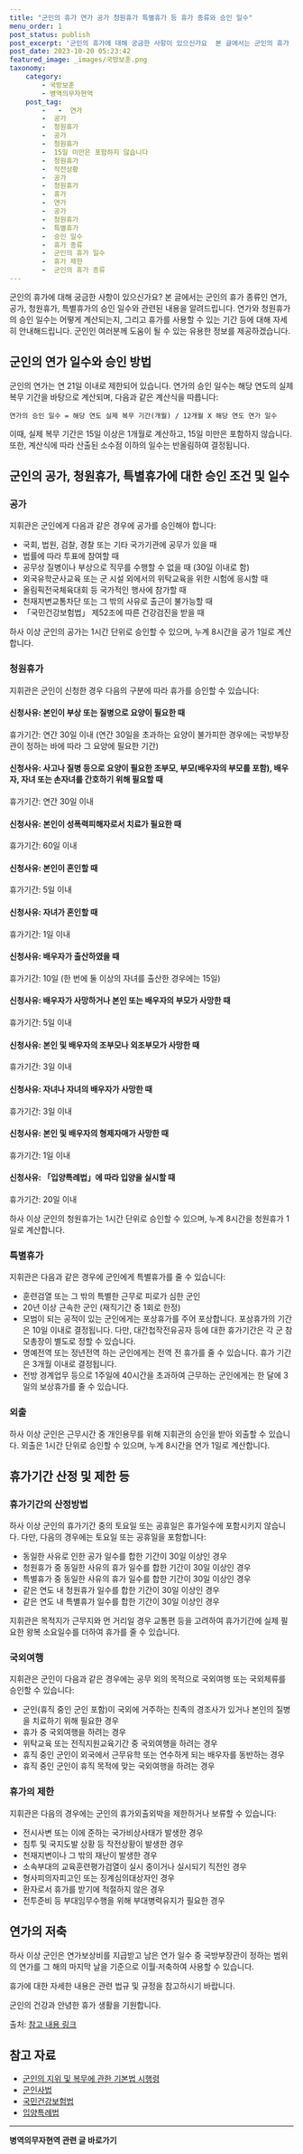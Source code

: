 ```yaml
---
title: "군인의 휴가 연가 공가 청원휴가 특별휴가 등 휴가 종류와 승인 일수"
menu_order: 1
post_status: publish
post_excerpt: '군인의 휴가에 대해 궁금한 사항이 있으신가요  본 글에서는 군인의 휴가 종류인 연가, 공가, 청원휴가, 특별휴가의 승인 일수와 관련된 내용을 알려드립니다. 연가와 청원휴가의 승인 일수는 어떻게 계산되는지, 그리고 휴가를 사용할 수 있는 기간 등에 대해 자세히 안내해드립니다. 군인인 여러분께 도움이 될 수 있는 유용한 정보를 제공하겠습니다.'
post_date: 2023-10-20 05:23:42
featured_image: _images/국방보훈.png
taxonomy:
    category:
        - 국방보훈
        - 병역의무자현역
    post_tag:
        -   -  연가
        -  공가
        -  청원휴가
        -  공가
        -  청원휴가
        -  15일 미만은 포함하지 않습니다
        -  청원휴가
        -  작전상황
        -  공가
        -  청원휴가
        -  휴가
        -  연가
        -  공가
        -  청원휴가
        -  특별휴가
        -  승인 일수
        -  휴가 종류
        -  군인의 휴가 일수
        -  휴가 제한
        -  군인의 휴가 종류
---
```




군인의 휴가에 대해 궁금한 사항이 있으신가요? 본 글에서는 군인의 휴가 종류인 연가, 공가, 청원휴가, 특별휴가의 승인 일수와 관련된 내용을 알려드립니다. 연가와 청원휴가의 승인 일수는 어떻게 계산되는지, 그리고 휴가를 사용할 수 있는 기간 등에 대해 자세히 안내해드립니다. 군인인 여러분께 도움이 될 수 있는 유용한 정보를 제공하겠습니다.

## 군인의 연가 일수와 승인 방법

군인의 연가는 연 21일 이내로 제한되어 있습니다. 연가의 승인 일수는 해당 연도의 실제 복무 기간을 바탕으로 계산되며, 다음과 같은 계산식을 따릅니다:

```
연가의 승인 일수 = 해당 연도 실제 복무 기간(개월) / 12개월 X 해당 연도 연가 일수
```

이때, 실제 복무 기간은 15일 이상은 1개월로 계산하고, 15일 미만은 포함하지 않습니다. 또한, 계산식에 따라 산출된 소수점 이하의 일수는 반올림하여 결정됩니다.

## 군인의 공가, 청원휴가, 특별휴가에 대한 승인 조건 및 일수

### 공가

지휘관은 군인에게 다음과 같은 경우에 공가를 승인해야 합니다:

- 국회, 법원, 검찰, 경찰 또는 기타 국가기관에 공무가 있을 때
- 법률에 따라 투표에 참여할 때
- 공무상 질병이나 부상으로 직무를 수행할 수 없을 때 (30일 이내로 함)
- 외국유학군사교육 또는 군 시설 외에서의 위탁교육을 위한 시험에 응시할 때
- 올림픽전국체육대회 등 국가적인 행사에 참가할 때
- 천재지변교통차단 또는 그 밖의 사유로 출근이 불가능할 때
- 「국민건강보험법」 제52조에 따른 건강검진을 받을 때

하사 이상 군인의 공가는 1시간 단위로 승인할 수 있으며, 누계 8시간을 공가 1일로 계산합니다.

### 청원휴가

지휘관은 군인이 신청한 경우 다음의 구분에 따라 휴가를 승인할 수 있습니다:

#### 신청사유: 본인이 부상 또는 질병으로 요양이 필요한 때
휴가기간: 연간 30일 이내 (연간 30일을 초과하는 요양이 불가피한 경우에는 국방부장관이 정하는 바에 따라 그 요양에 필요한 기간)

#### 신청사유: 사고나 질병 등으로 요양이 필요한 조부모, 부모(배우자의 부모를 포함), 배우자, 자녀 또는 손자녀를 간호하기 위해 필요할 때
휴가기간: 연간 30일 이내

#### 신청사유: 본인이 성폭력피해자로서 치료가 필요한 때
휴가기간: 60일 이내

#### 신청사유: 본인이 혼인할 때
휴가기간: 5일 이내

#### 신청사유: 자녀가 혼인할 때
휴가기간: 1일 이내

#### 신청사유: 배우자가 출산하였을 때
휴가기간: 10일 (한 번에 둘 이상의 자녀를 출산한 경우에는 15일)

#### 신청사유: 배우자가 사망하거나 본인 또는 배우자의 부모가 사망한 때
휴가기간: 5일 이내

#### 신청사유: 본인 및 배우자의 조부모나 외조부모가 사망한 때
휴가기간: 3일 이내

#### 신청사유: 자녀나 자녀의 배우자가 사망한 때
휴가기간: 3일 이내

#### 신청사유: 본인 및 배우자의 형제자매가 사망한 때
휴가기간: 1일 이내

#### 신청사유: 「입양특례법」에 따라 입양을 실시할 때
휴가기간: 20일 이내

하사 이상 군인의 청원휴가는 1시간 단위로 승인할 수 있으며, 누계 8시간을 청원휴가 1일로 계산합니다.

### 특별휴가

지휘관은 다음과 같은 경우에 군인에게 특별휴가를 줄 수 있습니다:

- 훈련검열 또는 그 밖의 특별한 근무로 피로가 심한 군인
- 20년 이상 근속한 군인 (재직기간 중 1회로 한정)
- 모범이 되는 공적이 있는 군인에게는 포상휴가를 주어 포상합니다. 포상휴가의 기간은 10일 이내로 결정됩니다. 다만, 대간첩작전유공자 등에 대한 휴가기간은 각 군 참모총장이 별도로 정할 수 있습니다.
- 명예전역 또는 정년전역 하는 군인에게는 전역 전 휴가를 줄 수 있습니다. 휴가 기간은 3개월 이내로 결정됩니다.
- 전방 경계업무 등으로 1주일에 40시간을 초과하여 근무하는 군인에게는 한 달에 3일의 보상휴가를 줄 수 있습니다.

### 외출

하사 이상 군인은 근무시간 중 개인용무를 위해 지휘관의 승인을 받아 외출할 수 있습니다. 외출은 1시간 단위로 승인할 수 있으며, 누계 8시간을 연가 1일로 계산합니다.

## 휴가기간 산정 및 제한 등

### 휴가기간의 산정방법

하사 이상 군인의 휴가기간 중의 토요일 또는 공휴일은 휴가일수에 포함시키지 않습니다. 다만, 다음의 경우에는 토요일 또는 공휴일을 포함합니다:

- 동일한 사유로 인한 공가 일수를 합한 기간이 30일 이상인 경우
- 청원휴가 중 동일한 사유의 휴가 일수를 합한 기간이 30일 이상인 경우
- 특별휴가 중 동일한 사유의 휴가 일수를 합한 기간이 30일 이상인 경우
- 같은 연도 내 청원휴가 일수를 합한 기간이 30일 이상인 경우
- 같은 연도 내 특별휴가 일수를 합한 기간이 30일 이상인 경우

지휘관은 목적지가 근무지와 먼 거리일 경우 교통편 등을 고려하여 휴가기간에 실제 필요한 왕복 소요일수를 더하여 휴가를 줄 수 있습니다.

### 국외여행

지휘관은 군인이 다음과 같은 경우에는 공무 외의 목적으로 국외여행 또는 국외체류를 승인할 수 있습니다:

- 군인(휴직 중인 군인 포함)이 국외에 거주하는 친족의 경조사가 있거나 본인의 질병을 치료하기 위해 필요한 경우
- 휴가 중 국외여행을 하려는 경우
- 위탁교육 또는 전직지원교육기간 중 국외여행을 하려는 경우
- 휴직 중인 군인이 외국에서 근무유학 또는 연수하게 되는 배우자를 동반하는 경우
- 휴직 중인 군인이 휴직 목적에 맞는 국외여행을 하려는 경우

### 휴가의 제한

지휘관은 다음의 경우에는 군인의 휴가외출외박을 제한하거나 보류할 수 있습니다:

- 전시사변 또는 이에 준하는 국가비상사태가 발생한 경우
- 침투 및 국지도발 상황 등 작전상황이 발생한 경우
- 천재지변이나 그 밖의 재난이 발생한 경우
- 소속부대의 교육훈련평가검열이 실시 중이거나 실시되기 직전인 경우
- 형사피의자피고인 또는 징계심의대상자인 경우
- 환자로서 휴가를 받기에 적절하지 않은 경우
- 전투준비 등 부대임무수행을 위해 부대병력유지가 필요한 경우

## 연가의 저축

하사 이상 군인은 연가보상비를 지급받고 남은 연가 일수 중 국방부장관이 정하는 범위의 연가를 그 해의 마지막 날을 기준으로 이월·저축하여 사용할 수 있습니다.

휴가에 대한 자세한 내용은 관련 법규 및 규정을 참고하시기 바랍니다.

군인의 건강과 안녕한 휴가 생활을 기원합니다.

출처: [참고 내용 링크](https://example.com)

## 참고 자료
- [군인의 지위 및 복무에 관한 기본법 시행령](https://example.com)
- [군인사법](https://example.com)
- [국민건강보험법](https://example.com)
- [입양특례법](https://example.com)
<!-- wp:separator -->
<hr class="wp-block-separator has-alpha-channel-opacity"/>
<!-- /wp:separator -->

<!-- wp:group {"backgroundColor":"base","layout":{"type":"constrained"}} -->
<div class="wp-block-group has-base-background-color has-background"><!-- wp:paragraph {"align":"center","fontSize":"medium"} -->
<p class="has-text-align-center has-large-font-size"><strong>병역의무자현역 관련 글 바로가기</strong></p>
<!-- /wp:paragraph -->


<!-- wp:latest-posts
{"categories":[{"id":9912,"count":19,"description":"","link":"https://uknowlaw.com/category/%eb%b3%91%ec%97%ad%ec%9d%98%eb%ac%b4%ec%9e%90%ed%98%84%ec%97%ad/","name":"병역의무자현역","slug":"병역의무자현역","taxonomy":"category","parent":0,"meta":[],"_links":{"self":[{"href":"https://uknowlaw.com/wp-json/wp/v2/categories/9912"}],"collection":[{"href":"https://uknowlaw.com/wp-json/wp/v2/categories"}],"about":[{"href":"https://uknowlaw.com/wp-json/wp/v2/taxonomies/category"}],"wp:post_type":[{"href":"https://uknowlaw.com/wp-json/wp/v2/posts?categories=9912"}],"curies":[{"name":"wp","href":"https://api.w.org/{rel}","templated":true}]}}],"postsToShow":100,"excerptLength":28,"postLayout":"grid","columns":2,"featuredImageAlign":"left","featuredImageSizeSlug":"large","fontSize":18px} /--></div>
<!-- /wp:group -->